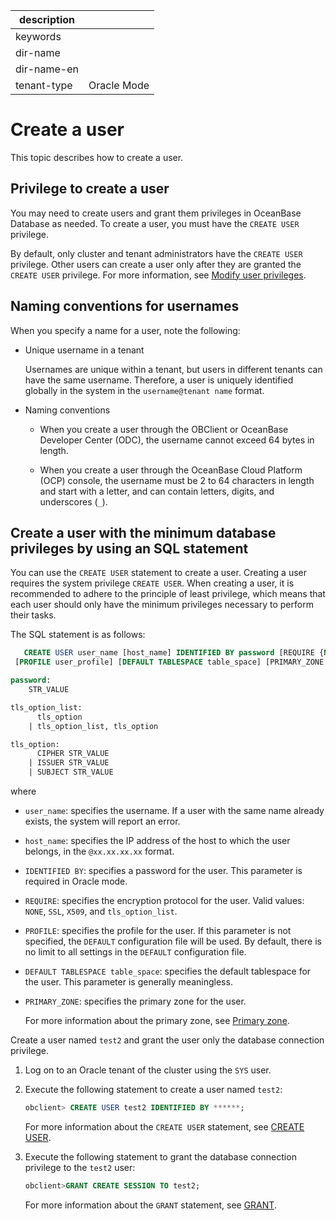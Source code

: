 |description||
|---|---|
|keywords||
|dir-name||
|dir-name-en||
|tenant-type|Oracle Mode|

# Create a user

This topic describes how to create a user.

## Privilege to create a user

You may need to create users and grant them privileges in OceanBase Database as needed. To create a user, you must have the `CREATE USER` privilege.

By default, only cluster and tenant administrators have the `CREATE USER` privilege. Other users can create a user only after they are granted the `CREATE USER` privilege. For more information, see [Modify user privileges](../300.permission-of-oracle-mode/700.modify-user-permissions-of-oracle-mode.md).

## Naming conventions for usernames

When you specify a name for a user, note the following:

* Unique username in a tenant

   Usernames are unique within a tenant, but users in different tenants can have the same username. Therefore, a user is uniquely identified globally in the system in the `username@tenant name` format.

* Naming conventions

   * When you create a user through the OBClient or OceanBase Developer Center (ODC), the username cannot exceed 64 bytes in length.

   * When you create a user through the OceanBase Cloud Platform (OCP) console, the username must be 2 to 64 characters in length and start with a letter, and can contain letters, digits, and underscores (`_`).

## Create a user with the minimum database privileges by using an SQL statement

You can use the `CREATE USER` statement to create a user. Creating a user requires the system privilege `CREATE USER`. When creating a user, it is recommended to adhere to the principle of least privilege, which means that each user should only have the minimum privileges necessary to perform their tasks.

The SQL statement is as follows:

```sql
   CREATE USER user_name [host_name] IDENTIFIED BY password [REQUIRE {NONE | SSL | X509 | tls_option_list}]
 [PROFILE user_profile] [DEFAULT TABLESPACE table_space] [PRIMARY_ZONE 'zone_name']

password:
    STR_VALUE

tls_option_list:
      tls_option
    | tls_option_list, tls_option

tls_option:
      CIPHER STR_VALUE
    | ISSUER STR_VALUE
    | SUBJECT STR_VALUE
```

where

* `user_name`: specifies the username. If a user with the same name already exists, the system will report an error.

* `host_name`: specifies the IP address of the host to which the user belongs, in the `@xx.xx.xx.xx` format.

* `IDENTIFIED BY`: specifies a password for the user. This parameter is required in Oracle mode.

* `REQUIRE`: specifies the encryption protocol for the user. Valid values: `NONE`, `SSL`, `X509`, and `tls_option_list`.

* `PROFILE`: specifies the profile for the user. If this parameter is not specified, the `DEFAULT` configuration file will be used. By default, there is no limit to all settings in the `DEFAULT` configuration file.

* `DEFAULT TABLESPACE table_space`: specifies the default tablespace for the user. This parameter is generally meaningless.

* `PRIMARY_ZONE`: specifies the primary zone for the user.

   For more information about the primary zone, see [Primary zone](../../../../../700.reference/100.oceanbase-database-concepts/500.distributed-database-objects/200.cluster-architecture.md).

Create a user named `test2` and grant the user only the database connection privilege.

1. Log on to an Oracle tenant of the cluster using the `SYS` user.

2. Execute the following statement to create a user named `test2`:

   ```sql
   obclient> CREATE USER test2 IDENTIFIED BY ******;
   ```

   For more information about the `CREATE USER` statement, see [CREATE USER](../../../../../700.reference/500.sql-reference/100.sql-syntax/300.common-tenant-of-oracle-mode/900.sql-statement-of-oracle-mode/100.ddl-of-oracle-mode/2700.create-user-of-oracle-mode.md).

3. Execute the following statement to grant the database connection privilege to the `test2` user:

   ```sql
   obclient>GRANT CREATE SESSION TO test2;
   ```

   For more information about the `GRANT` statement, see [GRANT](../../../../../700.reference/500.sql-reference/100.sql-syntax/300.common-tenant-of-oracle-mode/900.sql-statement-of-oracle-mode/300.dcl-of-oracle-mode/1700.grant-of-oracle-mode.md).
